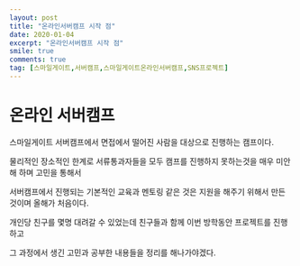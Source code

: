 ```yaml
---
layout: post
title: "온라인서버캠프 시작 점"
date: 2020-01-04
excerpt: "온라인서버캠프 시작 점"
smile: true
comments: true
tag: [스마일게이트,서버캠프,스마일게이트온라인서버캠프,SNS프로젝트]
---
```

# 온라인 서버캠프
스마일게이트 서버캠프에서 면접에서 떨어진 사람을 대상으로 진행하는 캠프이다.

물리적인 장소적인 한계로 서류통과자들을 모두 캠프를 진행하지 못하는것을 매우 미안해 하며 고민을 통해서

서버캠프에서 진행되는 기본적인 교육과 멘토링 같은 것은 지원을 해주기 위해서 만든 것이며 올해가 처음이다.

개인당 친구를 몇명 대려갈 수 있었는데 친구들과 함께 이번 방학동안 프로젝트를 진행하고

그 과정에서 생긴 고민과 공부한 내용들을 정리를 해나가야겠다.
